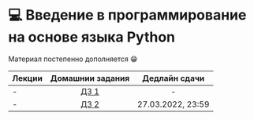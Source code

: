 # 💻 Введение в программирование на основе языка Python

Материал постепенно дополняется 😁

Лекции | Домашнии задания | Дедлайн сдачи
|----|:----:|:----:|
| - | [ДЗ 1](https://contest.yandex.ru/contest/35744/problems/ ) | - |
| - | [ДЗ 2](https://contest.yandex.ru/contest/35454/problems/) | 27.03.2022, 23:59 |